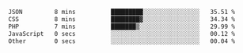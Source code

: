 
<!--START_SECTION:waka-->

```txt
JSON         8 mins          █████████░░░░░░░░░░░░░░░░   35.51 %
CSS          8 mins          ████████▓░░░░░░░░░░░░░░░░   34.34 %
PHP          7 mins          ███████▒░░░░░░░░░░░░░░░░░   29.99 %
JavaScript   0 secs          ░░░░░░░░░░░░░░░░░░░░░░░░░   00.12 %
Other        0 secs          ░░░░░░░░░░░░░░░░░░░░░░░░░   00.04 %
```

<!--END_SECTION:waka-->

